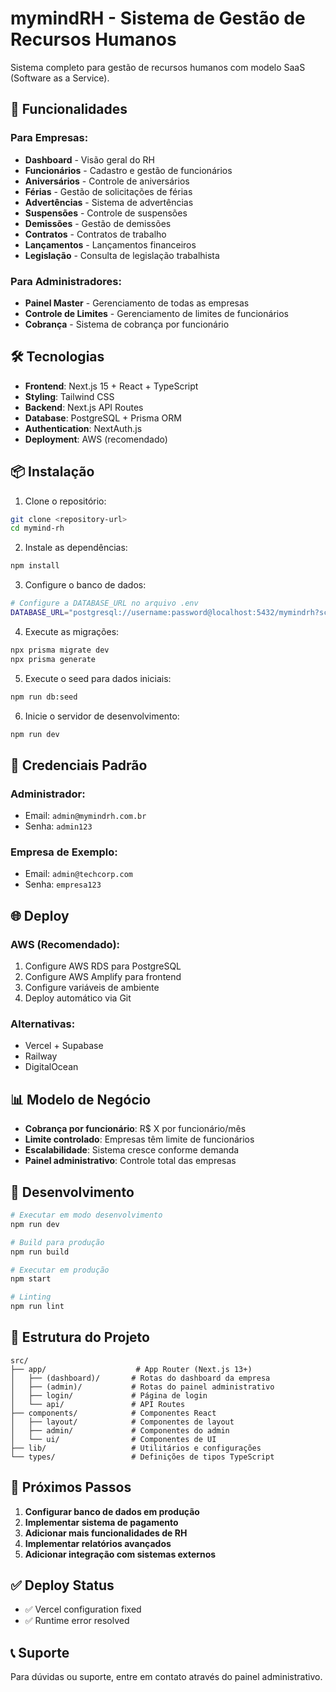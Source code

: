# mymindRH - Sistema de Gestão de Recursos Humanos

Sistema completo para gestão de recursos humanos com modelo SaaS (Software as a Service).

## 🚀 Funcionalidades

### Para Empresas:
- **Dashboard** - Visão geral do RH
- **Funcionários** - Cadastro e gestão de funcionários
- **Aniversários** - Controle de aniversários
- **Férias** - Gestão de solicitações de férias
- **Advertências** - Sistema de advertências
- **Suspensões** - Controle de suspensões
- **Demissões** - Gestão de demissões
- **Contratos** - Contratos de trabalho
- **Lançamentos** - Lançamentos financeiros
- **Legislação** - Consulta de legislação trabalhista

### Para Administradores:
- **Painel Master** - Gerenciamento de todas as empresas
- **Controle de Limites** - Gerenciamento de limites de funcionários
- **Cobrança** - Sistema de cobrança por funcionário

## 🛠️ Tecnologias

- **Frontend**: Next.js 15 + React + TypeScript
- **Styling**: Tailwind CSS
- **Backend**: Next.js API Routes
- **Database**: PostgreSQL + Prisma ORM
- **Authentication**: NextAuth.js
- **Deployment**: AWS (recomendado)

## 📦 Instalação

1. Clone o repositório:
```bash
git clone <repository-url>
cd mymind-rh
```

2. Instale as dependências:
```bash
npm install
```

3. Configure o banco de dados:
```bash
# Configure a DATABASE_URL no arquivo .env
DATABASE_URL="postgresql://username:password@localhost:5432/mymindrh?schema=public"
```

4. Execute as migrações:
```bash
npx prisma migrate dev
npx prisma generate
```

5. Execute o seed para dados iniciais:
```bash
npm run db:seed
```

6. Inicie o servidor de desenvolvimento:
```bash
npm run dev
```

## 🔐 Credenciais Padrão

### Administrador:
- Email: `admin@mymindrh.com.br`
- Senha: `admin123`

### Empresa de Exemplo:
- Email: `admin@techcorp.com`
- Senha: `empresa123`

## 🌐 Deploy

### AWS (Recomendado):
1. Configure AWS RDS para PostgreSQL
2. Configure AWS Amplify para frontend
3. Configure variáveis de ambiente
4. Deploy automático via Git

### Alternativas:
- Vercel + Supabase
- Railway
- DigitalOcean

## 📊 Modelo de Negócio

- **Cobrança por funcionário**: R$ X por funcionário/mês
- **Limite controlado**: Empresas têm limite de funcionários
- **Escalabilidade**: Sistema cresce conforme demanda
- **Painel administrativo**: Controle total das empresas

## 🔧 Desenvolvimento

```bash
# Executar em modo desenvolvimento
npm run dev

# Build para produção
npm run build

# Executar em produção
npm start

# Linting
npm run lint
```

## 📝 Estrutura do Projeto

```
src/
├── app/                    # App Router (Next.js 13+)
│   ├── (dashboard)/       # Rotas do dashboard da empresa
│   ├── (admin)/           # Rotas do painel administrativo
│   ├── login/             # Página de login
│   └── api/               # API Routes
├── components/            # Componentes React
│   ├── layout/            # Componentes de layout
│   ├── admin/             # Componentes do admin
│   └── ui/                # Componentes de UI
├── lib/                   # Utilitários e configurações
└── types/                 # Definições de tipos TypeScript
```

## 🚀 Próximos Passos

1. **Configurar banco de dados em produção**
2. **Implementar sistema de pagamento**
3. **Adicionar mais funcionalidades de RH**
4. **Implementar relatórios avançados**
5. **Adicionar integração com sistemas externos**

## ✅ Deploy Status
- ✅ Vercel configuration fixed
- ✅ Runtime error resolved

## 📞 Suporte

Para dúvidas ou suporte, entre em contato através do painel administrativo.